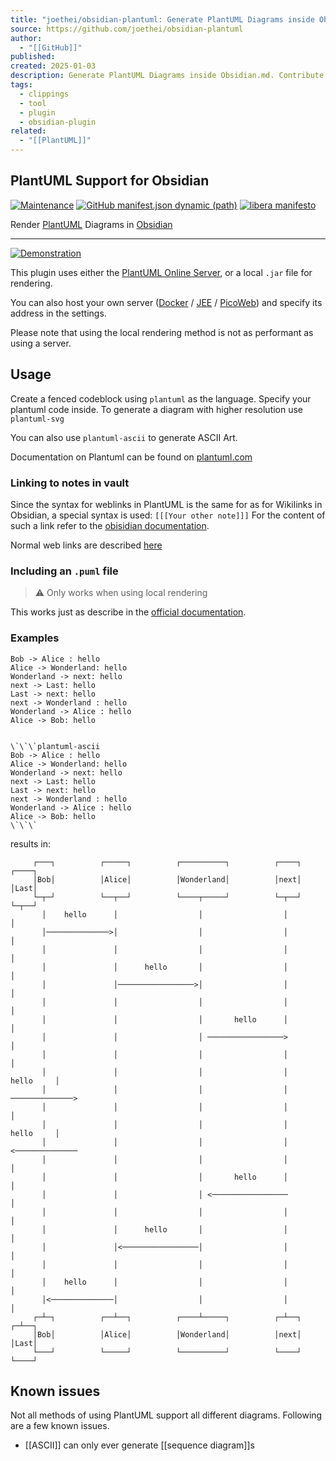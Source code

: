 ```yaml
---
title: "joethei/obsidian-plantuml: Generate PlantUML Diagrams inside Obsidian.md"
source: https://github.com/joethei/obsidian-plantuml
author:
  - "[[GitHub]]"
published: 
created: 2025-01-03
description: Generate PlantUML Diagrams inside Obsidian.md. Contribute to joethei/obsidian-plantuml development by creating an account on GitHub.
tags:
  - clippings
  - tool
  - plugin
  - obsidian-plugin
related:
  - "[[PlantUML]]"
---
```

## PlantUML Support for Obsidian

[![Maintenance](https://camo.githubusercontent.com/0c5216738e4616d93a89ef9969dbbb2ef5ecf2ed70044d6a1f6e8c3380958f2c/68747470733a2f2f696d672e736869656c64732e696f2f6d61696e74656e616e63652f7965732f32303234)](https://camo.githubusercontent.com/0c5216738e4616d93a89ef9969dbbb2ef5ecf2ed70044d6a1f6e8c3380958f2c/68747470733a2f2f696d672e736869656c64732e696f2f6d61696e74656e616e63652f7965732f32303234) [![GitHub manifest.json dynamic (path)](https://camo.githubusercontent.com/b2b34076f79ad49fdcb6dc9104fbe48f4f326e6a6a485c7d2b9b451aef3a9152/68747470733a2f2f696d672e736869656c64732e696f2f6769746875622f6d616e69666573742d6a736f6e2f6d696e41707056657273696f6e2f6a6f65746865692f6f6273696469616e2d706c616e74756d6c3f6c6162656c3d6c6f77657374253230737570706f7274656425323061707025323076657273696f6e)](https://camo.githubusercontent.com/b2b34076f79ad49fdcb6dc9104fbe48f4f326e6a6a485c7d2b9b451aef3a9152/68747470733a2f2f696d672e736869656c64732e696f2f6769746875622f6d616e69666573742d6a736f6e2f6d696e41707056657273696f6e2f6a6f65746865692f6f6273696469616e2d706c616e74756d6c3f6c6162656c3d6c6f77657374253230737570706f7274656425323061707025323076657273696f6e) [![libera manifesto](https://camo.githubusercontent.com/08fba251e5f3978248d098e9212cd8cbeac1974d7d9e0275701d097009b358fa/68747470733a2f2f696d672e736869656c64732e696f2f62616467652f6c69626572612d6d616e69666573746f2d6c69676874677265792e737667)](https://liberamanifesto.com/)

Render [PlantUML](https://plantuml.com/) Diagrams in [Obsidian](https://obsidian.md/)

---

[![Demonstration](https://camo.githubusercontent.com/4c44eccaa255660fa2fccc37c51a38afe653cece9ffb4646a466b7df6ab143ef/68747470733a2f2f692e6a6f65746865692e73706163652f633543567030615836682e676966)](https://camo.githubusercontent.com/4c44eccaa255660fa2fccc37c51a38afe653cece9ffb4646a466b7df6ab143ef/68747470733a2f2f692e6a6f65746865692e73706163652f633543567030615836682e676966)

This plugin uses either the [PlantUML Online Server](https://plantuml.com/server), or a local `.jar` file for rendering.

You can also host your own server ([Docker](https://hub.docker.com/r/plantuml/plantuml-server) / [JEE](https://plantuml.com/de/server) / [PicoWeb](https://plantuml.com/de/picoweb)) and specify its address in the settings.

Please note that using the local rendering method is not as performant as using a server.

## Usage

Create a fenced codeblock using `plantuml` as the language. Specify your plantuml code inside. To generate a diagram with higher resolution use `plantuml-svg`

You can also use `plantuml-ascii` to generate ASCII Art.

Documentation on Plantuml can be found on [plantuml.com](https://plantuml.com/)

### Linking to notes in vault

Since the syntax for weblinks in PlantUML is the same for as for Wikilinks in Obsidian, a special syntax is used: `[[[Your other note]]]` For the content of such a link refer to the [obisidian documentation](https://help.obsidian.md/How+to/Internal+link).

Normal web links are described [here](https://plantuml.com/de/link)

### Including an `.puml` file

> ⚠️ Only works when using local rendering

This works just as describe in the [official documentation](https://plantuml.com/de/preprocessing#393335a6fd28a804).

### Examples

```plantuml-ascii
Bob -> Alice : hello
Alice -> Wonderland: hello
Wonderland -> next: hello
next -> Last: hello
Last -> next: hello
next -> Wonderland : hello
Wonderland -> Alice : hello
Alice -> Bob: hello
```


```

\`\`\`plantuml-ascii
Bob -> Alice : hello
Alice -> Wonderland: hello
Wonderland -> next: hello
next -> Last: hello
Last -> next: hello
next -> Wonderland : hello
Wonderland -> Alice : hello
Alice -> Bob: hello
\`\`\`
```

results in:

```
     ┌───┐          ┌─────┐          ┌──────────┐          ┌────┐          ┌────┐
     │Bob│          │Alice│          │Wonderland│          │next│          │Last│
     └─┬─┘          └──┬──┘          └────┬─────┘          └─┬──┘          └─┬──┘
       │    hello      │                  │                  │               │   
       │──────────────>│                  │                  │               │   
       │               │                  │                  │               │   
       │               │      hello       │                  │               │   
       │               │─────────────────>│                  │               │   
       │               │                  │                  │               │   
       │               │                  │       hello      │               │   
       │               │                  │ ─────────────────>               │   
       │               │                  │                  │               │   
       │               │                  │                  │     hello     │   
       │               │                  │                  │ ──────────────>   
       │               │                  │                  │               │   
       │               │                  │                  │     hello     │   
       │               │                  │                  │ <──────────────   
       │               │                  │                  │               │   
       │               │                  │       hello      │               │   
       │               │                  │ <─────────────────               │   
       │               │                  │                  │               │   
       │               │      hello       │                  │               │   
       │               │<─────────────────│                  │               │   
       │               │                  │                  │               │   
       │    hello      │                  │                  │               │   
       │<──────────────│                  │                  │               │   
     ┌─┴─┐          ┌──┴──┐          ┌────┴─────┐          ┌─┴──┐          ┌─┴──┐
     │Bob│          │Alice│          │Wonderland│          │next│          │Last│
     └───┘          └─────┘          └──────────┘          └────┘          └────┘
```

## Known issues

Not all methods of using PlantUML support all different diagrams. Following are a few known issues.
- [[ASCII]] can only ever generate [[sequence diagram]]s
